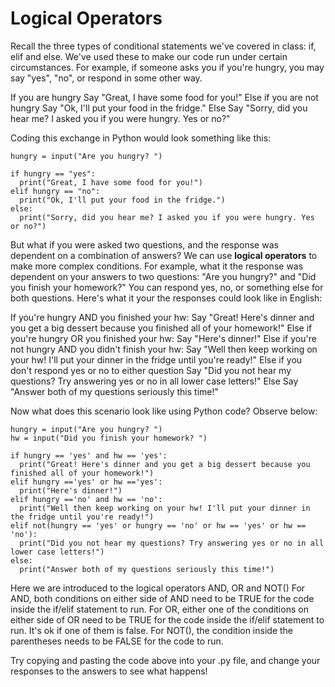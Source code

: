 # Logical Operators

Recall the three types of conditional statements we've covered in class: if, elif and else. We've used these to make our code run under certain circumstances. For example, if someone asks you if you're hungry, you may say "yes", "no", or respond in some other way.

If you are hungry
  Say "Great, I have some food for you!"
Else if you are not hungry
  Say "Ok, I'll put your food in the fridge."
Else
  Say "Sorry, did you hear me? I asked you if you were hungry. Yes or no?"
  
Coding this exchange in Python would look something like this:

```
hungry = input("Are you hungry? ")

if hungry == "yes":
  print("Great, I have some food for you!")
elif hungry == "no":
  print("Ok, I'll put your food in the fridge.")
else:
  print("Sorry, did you hear me? I asked you if you were hungry. Yes or no?")
```

But what if you were asked two questions, and the response was dependent on a combination of answers? We can use **logical operators** to make more complex conditions. For example, what it the response was dependent on your answers to two questions: "Are you hungry?" and "Did you finish your homework?" You can respond yes, no, or something else for both questions. Here's what it your the responses could look like in English:

If you're hungry AND you finished your hw:
  Say "Great! Here's dinner and you get a big dessert because you finished all of your homework!"
Else if you're hungry OR you finished your hw:
  Say "Here's dinner!"
Else if you're not hungry AND you didn't finish your hw:
  Say "Well then keep working on your hw! I'll put your dinner in the fridge until you're ready!"
Else if you don't respond yes or no to either question
  Say "Did you not hear my questions? Try answering yes or no in all lower case letters!"
Else
  Say "Answer both of my questions seriously this time!"

Now what does this scenario look like using Python code? Observe below:
```
hungry = input("Are you hungry? ")
hw = input("Did you finish your homework? ")

if hungry == 'yes' and hw == 'yes':
  print("Great! Here's dinner and you get a big dessert because you finished all of your homework!")
elif hungry =='yes' or hw =='yes':
  print("Here's dinner!")
elif hungry =='no' and hw == 'no':
  print("Well then keep working on your hw! I'll put your dinner in the fridge until you're ready!")
elif not(hungry == 'yes' or hungry == 'no' or hw == 'yes' or hw == 'no'):
  print("Did you not hear my questions? Try answering yes or no in all lower case letters!")
else:
  print("Answer both of my questions seriously this time!")
```
Here we are introduced to the logical operators AND, OR and NOT()
For AND, both conditions on either side of AND need to be TRUE for the code inside the if/elif statement to run.
For OR, either one of the conditions on either side of OR need to be TRUE for the code inside the if/elif statement to run. It's ok if one of them is false.
For NOT(), the condition inside the parentheses needs to be FALSE for the code to run.

Try copying and pasting the code above into your .py file, and change your responses to the answers to see what happens!
